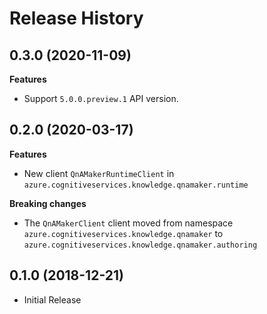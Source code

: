 # Release History

## 0.3.0 (2020-11-09)

**Features**

- Support `5.0.0.preview.1` API version.

## 0.2.0 (2020-03-17)

**Features**

- New client `QnAMakerRuntimeClient` in `azure.cognitiveservices.knowledge.qnamaker.runtime`

**Breaking changes**

- The `QnAMakerClient` client moved from namespace `azure.cognitiveservices.knowledge.qnamaker` to `azure.cognitiveservices.knowledge.qnamaker.authoring`

## 0.1.0 (2018-12-21)

* Initial Release